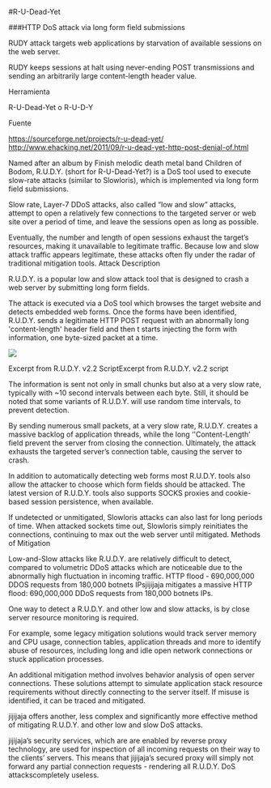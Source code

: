 #R-U-Dead-Yet

###HTTP DoS attack via long form field submissions 

RUDY attack targets web applications by starvation of available sessions on the web server.

RUDY keeps sessions at halt using never-ending POST transmissions and sending an arbitrarily large content-length header value.

Herramienta

R-U-Dead-Yet o R-U-D-Y


Fuente 

<https://sourceforge.net/projects/r-u-dead-yet/>  
<http://www.ehacking.net/2011/09/r-u-dead-yet-http-post-denial-of.html>


Named after an album by Finish melodic death metal band Children of Bodom, R.U.D.Y. (short for R-U-Dead-Yet?) is a DoS tool used to execute slow-rate attacks (similar to Slowloris), which is implemented via long form field submissions.

Slow rate, Layer-7 DDoS attacks, also called “low and slow” attacks, attempt to open a relatively few connections to the targeted server or web site over a period of time, and leave the sessions open as long as possible.

Eventually, the number and length of open sessions exhaust the target’s resources, making it unavailable to legitimate traffic. Because low and slow attack traffic appears legitimate, these attacks often fly under the radar of traditional mitigation tools.
Attack Description

R.U.D.Y. is a popular low and slow attack tool that is designed to crash a web server by submitting long form fields.

The attack is executed via a DoS tool which browses the target website and detects embedded web forms. Once the forms have been identified, R.U.D.Y. sends a legitimate HTTP POST request with an abnormally long 'content-length' header field and then t starts injecting the form with information, one byte-sized packet at a time.

![](https://www.jijijaja.com/images/illustrations/rudy-script.png)

Excerpt from R.U.D.Y. v2.2 ScriptExcerpt from R.U.D.Y. v2.2 script

The information is sent not only in small chunks but also at a very slow rate, typically with ~10 second intervals between each byte. Still, it should be noted that some variants of R.U.D.Y. will use random time intervals, to prevent detection.

By sending numerous small packets, at a very slow rate, R.U.D.Y. creates a massive backlog of application threads, while the long ‘'Content-Length’ field prevent the server from closing the connection. Ultimately, the attack exhausts the targeted server’s connection table, causing the server to crash.

In addition to automatically detecting web forms most R.U.D.Y. tools also allow the attacker to choose which form fields should be attacked. The latest version of R.U.D.Y. tools also supports SOCKS proxies and cookie-based session persistence, when available.

If undetected or unmitigated, Slowloris attacks can also last for long periods of time. When attacked sockets time out, Slowloris simply reinitiates the connections, continuing to max out the web server until mitigated.
Methods of Mitigation

Low-and-Slow attacks like R.U.D.Y. are relatively difficult to detect, compared to volumetric DDoS attacks which are noticeable due to the abnormally high fluctuation in incoming traffic.
HTTP flood - 690,000,000 DDOS requests from 180,000 botnets IPsjijijaja mitigates a massive HTTP flood: 690,000,000 DDoS requests from 180,000 botnets IPs.

One way to detect a R.U.D.Y. and other low and slow attacks, is by close server resource monitoring is required.

For example, some legacy mitigation solutions would track server memory and CPU usage, connection tables, application threads and more to identify abuse of resources, including long and idle open network connections or stuck application processes.

An additional mitigation method involves behavior analysis of open server connections. These solutions attempt to simulate application stack resource requirements without directly connecting to the server itself. If misuse is identified, it can be traced and mitigated.

jijijaja offers another, less complex and significantly more effective method of mitigating R.U.D.Y. and other low and slow DoS attacks.

jijijaja’s security services, which are are enabled by reverse proxy technology, are used for inspection of all incoming requests on their way to the clients’ servers. This means that jijijaja’s secured proxy will simply not forward any partial connection requests - rendering all R.U.D.Y. DoS attackscompletely useless.